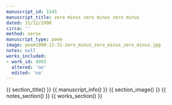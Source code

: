 ```yaml
---
manuscript_id: 1345
manuscript_title: zero minus zero minus zero minus
dated: 31/12/1990
circa: ''
method: xerox
manuscript_type: poem
image: poem1990-12-31-zero_minus_zero_minus_zero_minus.jpg
notes: null
works_included:
- work_id: 4993
  altered: 'no'
  edited: 'no'
---
```


{{ section_title() }}
{{ manuscript_info() }}
{{ section_image() }}
{{ notes_section() }}
{{ works_section() }}
